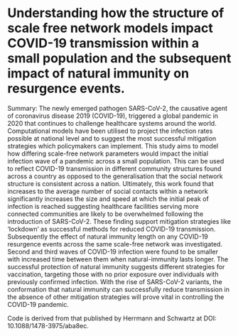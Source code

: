 # Understanding how the structure of scale free network models impact COVID-19 transmission within a small population and the subsequent impact of natural immunity on resurgence events.

Summary:
The newly emerged pathogen SARS-CoV-2, the causative agent of coronavirus disease 2019 (COVID-19), triggered a global pandemic in 2020 that continues to challenge healthcare systems around the world.  Computational models have been utilised to project the infection rates possible at national level and to suggest the most successful mitigation strategies which policymakers can implement. This study aims to model how differing scale-free network parameters would impact the initial infection wave of a pandemic across a small population. This can be used to reflect COVID-19 transmission in different community structures found across a country as opposed to the generalisation that the social network structure is consistent across a nation. Ultimately, this work found that increases to the average number of social contacts within a network significantly increases the size and speed at which the initial peak of infection is reached suggesting healthcare facilities serving more connected communities are likely to be overwhelmed following the introduction of SARS-CoV-2. These finding support mitigation strategies like ‘lockdown’ as successful methods for reduced COVID-19 transmission. Subsequently the effect of natural immunity length on any COVID-19 resurgence events across the same scale-free network was investigated. Second and third waves of COVID-19 infection were found to be smaller with increased time between them when natural-immunity lasts longer. The successful protection of natural immunity suggests different strategies for vaccination, targeting those with no prior exposure over individuals with previously confirmed infection. With the rise of SARS-CoV-2 variants, the conformation that natural immunity can successfully reduce transmission in the absence of other mitigation strategies will prove vital in controlling the COVID-19 pandemic.   

Code is derived from that published by Herrmann and Schwartz at DOI: 10.1088/1478-3975/aba8ec.
